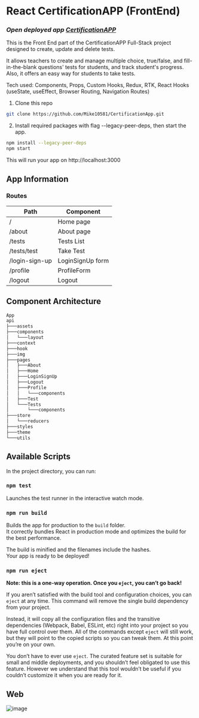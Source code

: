 # React CertificationAPP (FrontEnd)

### *Open deployed app [CertificationAPP](https://certification-app-client-xi.vercel.app/)*

This is the Front End part of the CertificationAPP Full-Stack project designed to create, update and delete tests.

It allows teachers to create and manage multiple choice, true/false, and fill-in-the-blank questions' tests for
students, and track student's progress. Also, it offers an easy way for students to take tests.

Tech used: Components, Props, Custom Hooks, Redux, RTK, React Hooks (useState, useEffect, Browser Routing, Navigation
Routes)

1. Clone this repo

  ```sh
  git clone https://github.com/Mike10581/CertificationApp.git
  ```

2. Install required packages with flag --legacy-peer-deps, then start the app.

  ```sh
  npm install --legacy-peer-deps    
  npm start
  ```

This will run your app on http://localhost:3000

## App Information

### Routes

| Path           | Component        |  
|----------------|------------------|
| /              | Home page        |  
| /about         | About page       |   
| /tests         | Tests List       |  
| /tests/test	   | Take Test        |
| /login-sign-up | LoginSignUp form |
| /profile	      | ProfileForm      |
| /logout        | Logout           |

## Component Architecture

```sh
App
api
├───assets
├───components
│   └───layout
├───context
├───hook
├───img
├───pages
│   ├───About
│   ├───Home
│   ├───LoginSignUp
│   ├───Logout
│   ├───Profile
│   │   └───components
│   ├───Test
│   └───Tests
│       └───components
├───store
│   └───reducers
├───styles
├───theme
└───utils
```

## Available Scripts

In the project directory, you can run:

### `npm test`

Launches the test runner in the interactive watch mode.<br>

### `npm run build`

Builds the app for production to the `build` folder.<br>
It correctly bundles React in production mode and optimizes the build for the best performance.

The build is minified and the filenames include the hashes.<br>
Your app is ready to be deployed!

### `npm run eject`

**Note: this is a one-way operation. Once you `eject`, you can’t go back!**

If you aren’t satisfied with the build tool and configuration choices, you can `eject` at any time. This command will
remove the single build dependency from your project.

Instead, it will copy all the configuration files and the transitive dependencies (Webpack, Babel, ESLint, etc) right
into your project so you have full control over them. All of the commands except `eject` will still work, but they will
point to the copied scripts so you can tweak them. At this point you’re on your own.

You don’t have to ever use `eject`. The curated feature set is suitable for small and middle deployments, and you
shouldn’t feel obligated to use this feature. However we understand that this tool wouldn’t be useful if you couldn’t
customize it when you are ready for it.

## Web
![image](https://user-images.githubusercontent.com/72050332/215365780-89965bd2-90c1-4f52-9e00-0696d7338402.png)
